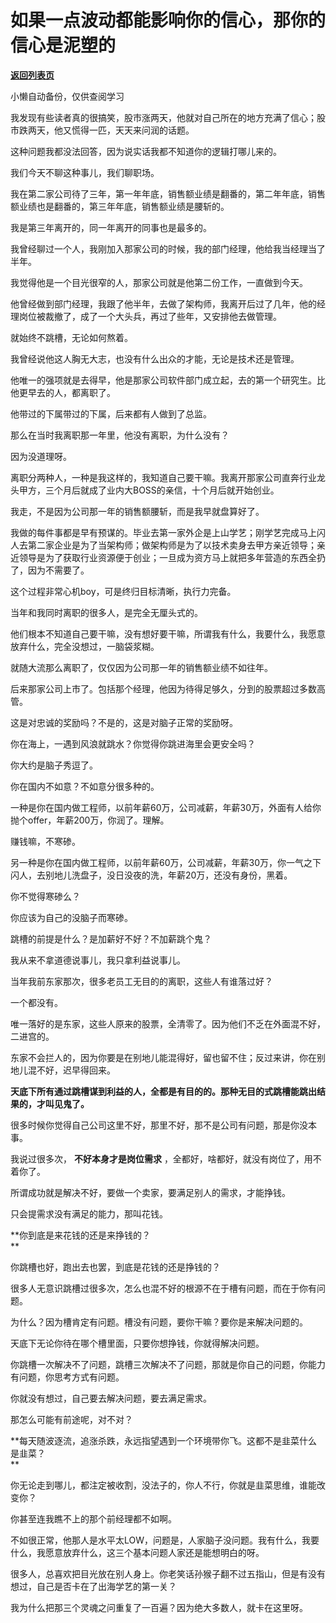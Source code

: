 # 如果一点波动都能影响你的信心，那你的信心是泥塑的

[**返回列表页**](/gzh/记忆承载3)

小懒自动备份，仅供查阅学习

我发现有些读者真的很搞笑，股市涨两天，他就对自己所在的地方充满了信心；股市跌两天，他又慌得一匹，天天来问润的话题。  

这种问题我都没法回答，因为说实话我都不知道你的逻辑打哪儿来的。  

我们今天不聊这种事儿，我们聊职场。  

我在第二家公司待了三年，第一年年底，销售额业绩是翻番的，第二年年底，销售额业绩也是翻番的，第三年年底，销售额业绩是腰斩的。  

我是第三年离开的，同一年离开的同事也是最多的。

我曾经聊过一个人，我刚加入那家公司的时候，我的部门经理，他给我当经理当了半年。  

我觉得他是一个目光很窄的人，那家公司就是他第二份工作，一直做到今天。  

他曾经做到部门经理，我跟了他半年，去做了架构师，我离开后过了几年，他的经理岗位被裁撤了，成了一个大头兵，再过了些年，又安排他去做管理。  

就始终不跳槽，无论如何熬着。  

我曾经说他这人胸无大志，也没有什么出众的才能，无论是技术还是管理。  

他唯一的强项就是去得早，他是那家公司软件部门成立起，去的第一个研究生。比他更早去的人，都离职了。

他带过的下属带过的下属，后来都有人做到了总监。  

那么在当时我离职那一年里，他没有离职，为什么没有？  

因为没道理呀。  

离职分两种人，一种是我这样的，我知道自己要干嘛。我离开那家公司直奔行业龙头甲方，三个月后就成了业内大BOSS的亲信，十个月后就开始创业。

我走，不是因为公司那一年的销售额腰斩，而是我早就盘算好了。  

我做的每件事都是早有预谋的。毕业去第一家外企是上山学艺；刚学艺完成马上闪人去第二家企业是为了当架构师；做架构师是为了以技术卖身去甲方亲近领导；亲近领导是为了获取行业资源便于创业；一旦成为资方马上就把多年营造的东西全扔了，因为不需要了。  

这个过程非常心机boy，可是终归目标清晰，执行力完备。  

当年和我同时离职的很多人，是完全无厘头式的。  

他们根本不知道自己要干嘛，没有想好要干嘛，所谓我有什么，我要什么，我愿意放弃什么，完全没想过，一脑袋浆糊。  

就随大流那么离职了，仅仅因为公司那一年的销售额业绩不如往年。

后来那家公司上市了。包括那个经理，他因为待得足够久，分到的股票超过多数高管。  

这是对忠诚的奖励吗？不是的，这是对脑子正常的奖励呀。

你在海上，一遇到风浪就跳水？你觉得你跳进海里会更安全吗？

你大约是脑子秀逗了。

你在国内不如意？不如意分很多种的。  

一种是你在国内做工程师，以前年薪60万，公司减薪，年薪30万，外面有人给你抛个offer，年薪200万，你润了。理解。  

赚钱嘛，不寒碜。  

另一种是你在国内做工程师，以前年薪60万，公司减薪，年薪30万，你一气之下闪人，去别地儿洗盘子，没日没夜的洗，年薪20万，还没有身份，黑着。

你不觉得寒碜么？  

你应该为自己的没脑子而寒碜。  

跳槽的前提是什么？是加薪好不好？不加薪跳个鬼？  

我从来不拿道德说事儿，我只拿利益说事儿。  

当年我前东家那次，很多老员工无目的的离职，这些人有谁落过好？  

一个都没有。

唯一落好的是东家，这些人原来的股票，全清零了。因为他们不乏在外面混不好，二进宫的。  

东家不会拦人的，因为你要是在别地儿能混得好，留也留不住；反过来讲，你在别地儿混不好，迟早得回来。  

 **天底下所有通过跳槽谋到利益的人，全都是有目的的。那种无目的式跳槽能跳出结果的，才叫见鬼了。**

很多时候你觉得自己公司这里不好，那里不好，那不是公司有问题，那是你没本事。  

我说过很多次， **不好本身才是岗位需求** ，全都好，啥都好，就没有岗位了，用不着你了。  

所谓成功就是解决不好，要做一个卖家，要满足别人的需求，才能挣钱。

只会提需求没有满足的能力，那叫花钱。  

 **你到底是来花钱的还是来挣钱的？  
**

你跳槽也好，跑出去也罢，到底是花钱的还是挣钱的？  

很多人无意识跳槽过很多次，怎么也混不好的根源不在于槽有问题，而在于你有问题。

为什么？因为槽肯定有问题。槽没有问题，要你干嘛？要你是来解决问题的。

天底下无论你待在哪个槽里面，只要你想挣钱，你就得解决问题。  

你跳槽一次解决不了问题，跳槽三次解决不了问题，那就是你自己的问题，你能力有问题，你思考方式有问题。

你就没有想过，自己要去解决问题，要去满足需求。

那怎么可能有前途呢，对不对？  

 **每天随波逐流，追涨杀跌，永远指望遇到一个环境带你飞。这都不是韭菜什么是韭菜？  
**

你无论走到哪儿，都注定被收割，没法子的，你人不行，你就是韭菜思维，谁能改变你？  

你甚至连我瞧不上的那个前经理都不如啊。  

不如很正常，他那人是水平太LOW，问题是，人家脑子没问题。我有什么，我要什么，我愿意放弃什么，这三个基本问题人家还是能想明白的呀。  

很多人，总喜欢把目光放在别人身上。你老笑话孙猴子翻不过五指山，但是有没有想过，自己是否卡在了出海学艺的第一关？  

我为什么把那三个灵魂之问重复了一百遍？因为绝大多数人，就卡在这里呀。

